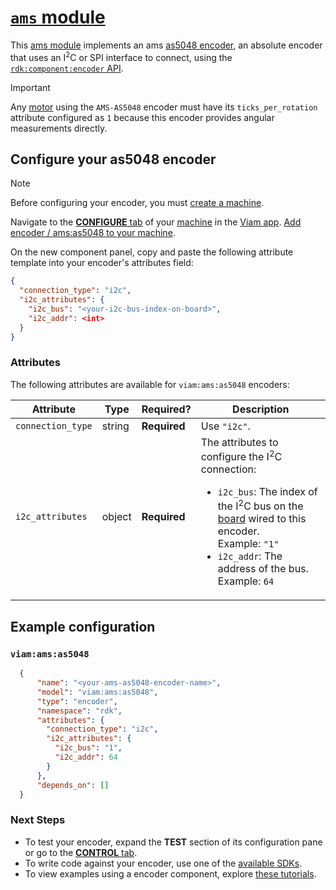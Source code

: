 # [`ams` module](https://github.com/viam-modules/ams)

This [ams module](https://app.viam.com/module/viam/ams) implements an ams [as5048 encoder](https://ams.com/en/as5048a), an absolute encoder that uses an I<sup>2</sup>C or SPI interface to connect, using the [`rdk:component:encoder` API](https://docs.viam.com/appendix/apis/components/encoder/).

> [!IMPORTANT]
> Any [motor](https://docs.viam.com/components/motor/) using the `AMS-AS5048` encoder must have its `ticks_per_rotation` attribute configured as `1` because this encoder provides angular measurements directly.

## Configure your as5048 encoder

> [!NOTE]
> Before configuring your encoder, you must [create a machine](https://docs.viam.com/cloud/machines/#add-a-new-machine).

Navigate to the [**CONFIGURE** tab](https://docs.viam.com/configure/) of your [machine](https://docs.viam.com/fleet/machines/) in the [Viam app](https://app.viam.com/).
[Add encoder / ams:as5048 to your machine](https://docs.viam.com/configure/#components).

On the new component panel, copy and paste the following attribute template into your encoder's attributes field:

```json
{
  "connection_type": "i2c",
  "i2c_attributes": {
    "i2c_bus": "<your-i2c-bus-index-on-board>",
    "i2c_addr": <int>
  }
}
```

### Attributes

The following attributes are available for `viam:ams:as5048` encoders:

| Attribute | Type | Required? | Description |
| --------- | ---- | --------- | ----------  |
| `connection_type` | string | **Required** | Use `"i2c"`. |
| `i2c_attributes` | object | **Required** | The attributes to configure the I<sup>2</sup>C connection: <ul> <li> <code>i2c_bus</code>: The index of the I<sup>2</sup>C bus on the [board](https://docs.viam.com/components/board/) wired to this encoder. <br> Example: `"1"` </li> <li> <code>i2c_addr</code>: The address of the bus. <br> Example: `64` </li> </ul> |

## Example configuration

### `viam:ams:as5048`
```json
  {
      "name": "<your-ams-as5048-encoder-name>",
      "model": "viam:ams:as5048",
      "type": "encoder",
      "namespace": "rdk",
      "attributes": {
        "connection_type": "i2c",
        "i2c_attributes": {
          "i2c_bus": "1",
          "i2c_addr": 64
        }
      },
      "depends_on": []
  }
```

### Next Steps
- To test your encoder, expand the **TEST** section of its configuration pane or go to the [**CONTROL** tab](https://docs.viam.com/fleet/control/).
- To write code against your encoder, use one of the [available SDKs](https://docs.viam.com/sdks/).
- To view examples using a encoder component, explore [these tutorials](https://docs.viam.com/tutorials/).
